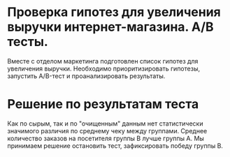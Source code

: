# Проверка гипотез для увеличения выручки интернет-магазина. А/В тесты.

Вместе с отделом маркетинга подготовлен список гипотез для увеличения выручки. Необходимо приоритизировать гипотезы, запустить A/B-тест и проанализировать результаты.

# Решение по результатам теста

Как по сырым, так и по "очищенным" данным нет статистически значимого различия по среднему чеку между группами.
Среднее количество заказов на посетителя группы B лучше группы A.
Мы принимаем решение остановить тест, зафиксировать победу группы В.